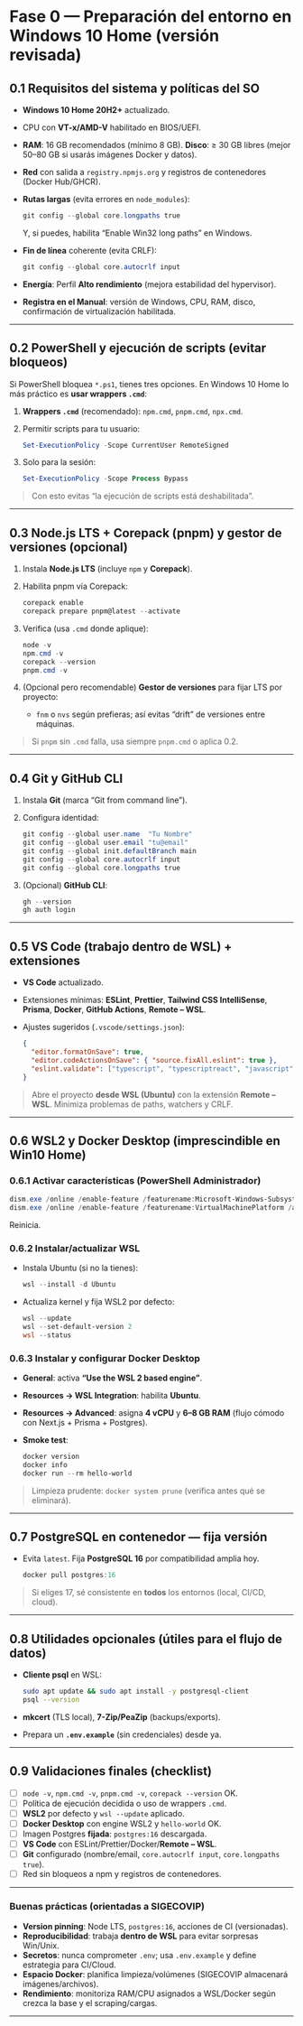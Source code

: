 # Fase 0 — Preparación del entorno en Windows 10 Home (versión revisada)

## 0.1 Requisitos del sistema y políticas del SO

* **Windows 10 Home 20H2+** actualizado.
* CPU con **VT-x/AMD-V** habilitado en BIOS/UEFI.
* **RAM**: 16 GB recomendados (mínimo 8 GB). **Disco**: ≥ 30 GB libres (mejor 50–80 GB si usarás imágenes Docker y datos).
* **Red** con salida a `registry.npmjs.org` y registros de contenedores (Docker Hub/GHCR).
* **Rutas largas** (evita errores en `node_modules`):

  ```powershell
  git config --global core.longpaths true
  ```

  Y, si puedes, habilita “Enable Win32 long paths” en Windows.
* **Fin de línea** coherente (evita CRLF):

  ```powershell
  git config --global core.autocrlf input
  ```
* **Energía**: Perfil **Alto rendimiento** (mejora estabilidad del hypervisor).
* **Registra en el Manual**: versión de Windows, CPU, RAM, disco, confirmación de virtualización habilitada.

---

## 0.2 PowerShell y ejecución de scripts (evitar bloqueos)

Si PowerShell bloquea `*.ps1`, tienes tres opciones. En Windows 10 Home lo más práctico es **usar wrappers `.cmd`**:

1. **Wrappers `.cmd`** (recomendado): `npm.cmd`, `pnpm.cmd`, `npx.cmd`.
2. Permitir scripts para tu usuario:

   ```powershell
   Set-ExecutionPolicy -Scope CurrentUser RemoteSigned
   ```
3. Solo para la sesión:

   ```powershell
   Set-ExecutionPolicy -Scope Process Bypass
   ```

> Con esto evitas “la ejecución de scripts está deshabilitada”.

---

## 0.3 Node.js LTS + Corepack (pnpm) y gestor de versiones (opcional)

1. Instala **Node.js LTS** (incluye `npm` y **Corepack**).
2. Habilita pnpm vía Corepack:

   ```powershell
   corepack enable
   corepack prepare pnpm@latest --activate
   ```
3. Verifica (usa `.cmd` donde aplique):

   ```powershell
   node -v
   npm.cmd -v
   corepack --version
   pnpm.cmd -v
   ```
4. (Opcional pero recomendable) **Gestor de versiones** para fijar LTS por proyecto:

   * `fnm` o `nvs` según prefieras; así evitas “drift” de versiones entre máquinas.

> Si `pnpm` sin `.cmd` falla, usa siempre `pnpm.cmd` o aplica 0.2.

---

## 0.4 Git y GitHub CLI

1. Instala **Git** (marca “Git from command line”).
2. Configura identidad:

   ```powershell
   git config --global user.name  "Tu Nombre"
   git config --global user.email "tu@email"
   git config --global init.defaultBranch main
   git config --global core.autocrlf input
   git config --global core.longpaths true
   ```
3. (Opcional) **GitHub CLI**:

   ```powershell
   gh --version
   gh auth login
   ```

---

## 0.5 VS Code (trabajo dentro de WSL) + extensiones

* **VS Code** actualizado.
* Extensiones mínimas: **ESLint**, **Prettier**, **Tailwind CSS IntelliSense**, **Prisma**, **Docker**, **GitHub Actions**, **Remote – WSL**.
* Ajustes sugeridos (`.vscode/settings.json`):

  ```json
  {
    "editor.formatOnSave": true,
    "editor.codeActionsOnSave": { "source.fixAll.eslint": true },
    "eslint.validate": ["typescript", "typescriptreact", "javascript"]
  }
  ```

> Abre el proyecto **desde WSL (Ubuntu)** con la extensión **Remote – WSL**. Minimiza problemas de paths, watchers y CRLF.

---

## 0.6 WSL2 y Docker Desktop (imprescindible en Win10 Home)

### 0.6.1 Activar características (PowerShell **Administrador**)

```powershell
dism.exe /online /enable-feature /featurename:Microsoft-Windows-Subsystem-Linux /all /norestart
dism.exe /online /enable-feature /featurename:VirtualMachinePlatform /all /norestart
```

Reinicia.

### 0.6.2 Instalar/actualizar WSL

* Instala Ubuntu (si no la tienes):

  ```powershell
  wsl --install -d Ubuntu
  ```
* Actualiza kernel y fija WSL2 por defecto:

  ```powershell
  wsl --update
  wsl --set-default-version 2
  wsl --status
  ```

### 0.6.3 Instalar y configurar Docker Desktop

* **General**: activa **“Use the WSL 2 based engine”**.
* **Resources → WSL Integration**: habilita **Ubuntu**.
* **Resources → Advanced**: asigna **4 vCPU** y **6–8 GB RAM** (flujo cómodo con Next.js + Prisma + Postgres).
* **Smoke test**:

  ```powershell
  docker version
  docker info
  docker run --rm hello-world
  ```

> Limpieza prudente: `docker system prune` (verifica antes qué se eliminará).

---

## 0.7 PostgreSQL en contenedor — fija versión

* Evita `latest`. Fija **PostgreSQL 16** por compatibilidad amplia hoy.

  ```powershell
  docker pull postgres:16
  ```

> Si eliges 17, sé consistente en **todos** los entornos (local, CI/CD, cloud).

---

## 0.8 Utilidades opcionales (útiles para el flujo de datos)

* **Cliente psql** en WSL:

  ```bash
  sudo apt update && sudo apt install -y postgresql-client
  psql --version
  ```
* **mkcert** (TLS local), **7-Zip/PeaZip** (backups/exports).
* Prepara un **`.env.example`** (sin credenciales) desde ya.

---

## 0.9 Validaciones finales (checklist)

* [ ] `node -v`, `npm.cmd -v`, `pnpm.cmd -v`, `corepack --version` OK.
* [ ] Política de ejecución decidida o uso de wrappers `.cmd`.
* [ ] **WSL2** por defecto y `wsl --update` aplicado.
* [ ] **Docker Desktop** con engine WSL2 y `hello-world` OK.
* [ ] Imagen Postgres **fijada**: `postgres:16` descargada.
* [ ] **VS Code** con ESLint/Prettier/Docker/**Remote – WSL**.
* [ ] **Git** configurado (nombre/email, `core.autocrlf input`, `core.longpaths true`).
* [ ] Red sin bloqueos a npm y registros de contenedores.

---

### Buenas prácticas (orientadas a SIGECOVIP)

* **Version pinning**: Node LTS, `postgres:16`, acciones de CI (versionadas).
* **Reproducibilidad**: trabaja **dentro de WSL** para evitar sorpresas Win/Unix.
* **Secretos**: nunca comprometer `.env`; usa `.env.example` y define estrategia para CI/Cloud.
* **Espacio Docker**: planifica limpieza/volúmenes (SIGECOVIP almacenará imágenes/archivos).
* **Rendimiento**: monitoriza RAM/CPU asignados a WSL/Docker según crezca la base y el scraping/cargas.

---
